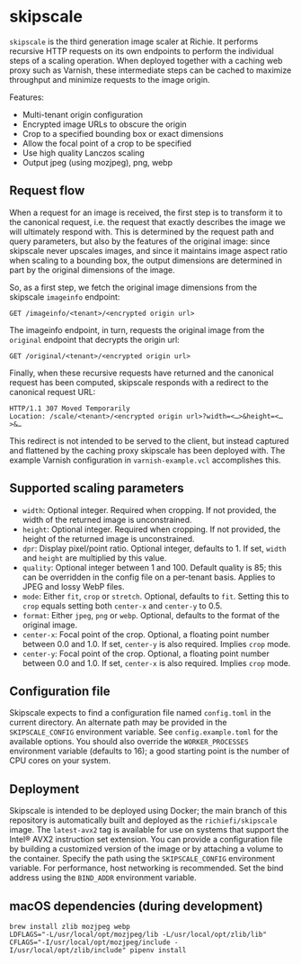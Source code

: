 # skipscale

`skipscale` is the third generation image scaler at Richie. It performs recursive HTTP requests on its own endpoints to perform the individual steps of a scaling operation. When deployed together with a caching web proxy such as Varnish, these intermediate steps can be cached to maximize throughput and minimize requests to the image origin. 

Features:

* Multi-tenant origin configuration
* Encrypted image URLs to obscure the origin
* Crop to a specified bounding box or exact dimensions
* Allow the focal point of a crop to be specified
* Use high quality Lanczos scaling
* Output jpeg (using mozjpeg), png, webp

## Request flow

When a request for an image is received, the first step is to transform it to the canonical request, i.e. the request that exactly describes the image we will ultimately respond with. This is determined by the request path and query parameters, but also by the features of the original image: since skipscale never upscales images, and since it maintains image aspect ratio when scaling to a bounding box, the output dimensions are determined in part by the original dimensions of the image.

So, as a first step, we fetch the original image dimensions from the skipscale `imageinfo` endpoint:

`GET /imageinfo/<tenant>/<encrypted origin url>`

The imageinfo endpoint, in turn, requests the original image from the `original` endpoint that decrypts the origin url:

`GET /original/<tenant>/<encrypted origin url>`

Finally, when these recursive requests have returned and the canonical request has been computed, skipscale responds with a redirect to the canonical request URL:

```
HTTP/1.1 307 Moved Temporarily
Location: /scale/<tenant>/<encrypted origin url>?width=<…>&height=<…>&…
```

This redirect is not intended to be served to the client, but instead captured and flattened by the caching proxy skipscale has been deployed with. The example Varnish configuration in `varnish-example.vcl` accomplishes this.

## Supported scaling parameters

* `width`: Optional integer. Required when cropping. If not provided, the width of the returned image is unconstrained.
* `height`: Optional integer. Required when cropping. If not provided, the height of the returned image is unconstrained.
* `dpr`: Display pixel/point ratio. Optional integer, defaults to 1. If set, `width` and `height` are multiplied by this value.
* `quality`: Optional integer between 1 and 100. Default quality is 85; this can be overridden in the config file on a per-tenant basis. Applies to JPEG and lossy WebP files.
* `mode`: Either `fit`, `crop` or `stretch`. Optional, defaults to `fit`. Setting this to `crop` equals setting both `center-x` and `center-y` to 0.5.
* `format`: Either `jpeg`, `png` or `webp`. Optional, defaults to the format of the original image.
* `center-x`: Focal point of the crop. Optional, a floating point number between 0.0 and 1.0. If set, `center-y` is also required. Implies `crop` mode.
* `center-y`: Focal point of the crop. Optional, a floating point number between 0.0 and 1.0. If set, `center-x` is also required. Implies `crop` mode.

## Configuration file

Skipscale expects to find a configuration file named `config.toml` in the current directory. An alternate path may be provided in the `SKIPSCALE_CONFIG` environment variable. See `config.example.toml` for the available options. You should also override the `WORKER_PROCESSES` environment variable (defaults to 16); a good starting point is the number of CPU cores on your system.

## Deployment

Skipscale is intended to be deployed using Docker; the main branch of this repository is automatically built and deployed as the `richiefi/skipscale` image. The `latest-avx2` tag is available for use on systems that support the Intel® AVX2 instruction set extension. You can provide a configuration file by building a customized version of the image or by attaching a volume to the container. Specify the path using the `SKIPSCALE_CONFIG` environment variable. For performance, host networking is recommended. Set the bind address using the `BIND_ADDR` environment variable.

## macOS dependencies (during development)

```
brew install zlib mozjpeg webp
LDFLAGS="-L/usr/local/opt/mozjpeg/lib -L/usr/local/opt/zlib/lib" CFLAGS="-I/usr/local/opt/mozjpeg/include -I/usr/local/opt/zlib/include" pipenv install
```

